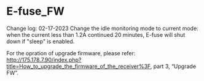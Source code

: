 # E-fuse_FW
Change log:
02-17-2023
Change the idle monitoring mode to current mode: when the current less than 1.2A continued 20 minutes, E-fuse will shut down if "sleep" is enabled.

For the opration of upgrade firmware, please refer: http://175.178.7.90/index.php?title=How_to_upgrade_the_firmware_of_the_receiver%3F, part 3, “Upgrade FW”.
